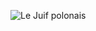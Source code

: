 ![Le Juif polonais](https://upload.wikimedia.org/wikipedia/commons/thumb/b/b0/Bengal_tiger_%28Panthera_tigris_tigris%29_female_3_crop.jpg/450px-Bengal_tiger_%28Panthera_tigris_tigris%29_female_3_crop.jpg)